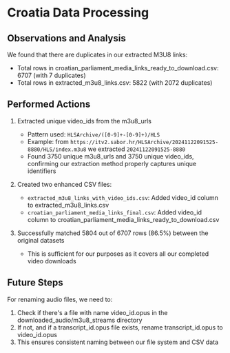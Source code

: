 # Croatia Data Processing

## Observations and Analysis

We found that there are duplicates in our extracted M3U8 links:
- Total rows in croatian_parliament_media_links_ready_to_download.csv: 6707 (with 7 duplicates)
- Total rows in extracted_m3u8_links.csv: 5822 (with 2072 duplicates)

## Performed Actions

1. Extracted unique video_ids from the m3u8_urls
   - Pattern used: `HLSArchive/([0-9]+-[0-9]+)/HLS`
   - Example: from `https://itv2.sabor.hr/HLSArchive/20241122091525-8880/HLS/index.m3u8` we extracted `20241122091525-8880`
   - Found 3750 unique m3u8_urls and 3750 unique video_ids, confirming our extraction method properly captures unique identifiers

2. Created two enhanced CSV files:
   - `extracted_m3u8_links_with_video_ids.csv`: Added video_id column to extracted_m3u8_links.csv
   - `croatian_parliament_media_links_final.csv`: Added video_id column to croatian_parliament_media_links_ready_to_download.csv

3. Successfully matched 5804 out of 6707 rows (86.5%) between the original datasets
   - This is sufficient for our purposes as it covers all our completed video downloads

## Future Steps

For renaming audio files, we need to:
1. Check if there's a file with name video_id.opus in the downloaded_audio/m3u8_streams directory
2. If not, and if a transcript_id.opus file exists, rename transcript_id.opus to video_id.opus
3. This ensures consistent naming between our file system and CSV data
